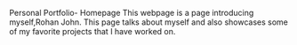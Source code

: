 Personal Portfolio- Homepage
This webpage is a page introducing myself,Rohan John. This page talks about myself and also showcases some of my favorite projects that I have worked on.